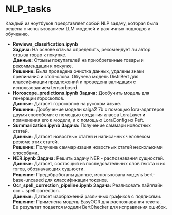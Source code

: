 # NLP_tasks

Каждый из ноутбуков представляет собой NLP задачу, которая была решена с использованием LLM моделей и различных подходов к обучению.

* **Rewiews_classification.ipynb** \
**Задача:** На основе отзыва определить, рекомендует ли автор отзыва товар к покупке. \
**Данные:** Отзывы покупателей на приобретенные товары и рекоммендации к покупке.\
**Решение:** Была проведена очистка данных, удалены знаки препинания и стоп-слова. Обучена модель DistilBert для классификации предложений и проведена валидация с использованием tensorbosrd.
* **Horoscope_predictions.ipynb**
**Задача:** Дообучить модель для генерации гороскопов. \
**Данные:** Датасет гороскопов на русском языке.\
**Решение:** Дообучение модели saiga2 7b с помощью lora-адаптеров двумя способоми: с помощью создания класса LoraLayer и применения его к модели, и с помощью LoraConfig из Peft.
* **Summarization.ipynb**
**Задача:** Получение саммари новостных статей. \
**Данные:** Датасет новостных статей и написанных человеком резюме этих статей.\
**Решение:** Получена саммаризация новостных статей несколькими способами.
* **NER.ipynb**
**Задача:** Решить задачу NER - распознавания сущностей. \
**Данные:** Датасет, состоящий из последовательных слов текста и их тэгов, обозначающих сущности.\
**Решение:** Предобработаны данные, использована модель bert-base-uncased для классификации токенов.
* **Ocr_spell_correction_pipeline.ipynb**
**Задача:** Реализовать пайплайн ocr + spell correction. \
**Данные:** Датасет изображений различных графиков с подписями.\
**Решение:** Применена модель EasyOCR для распознавания текста. Ее результат подается модели BertChecker для исправления ошибок.

